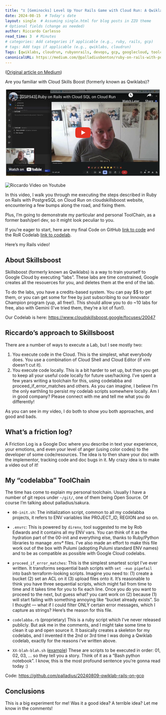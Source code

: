 ```yaml
---
title: "♊ [Geminocks] Level Up Your Rails Game with Cloud Run: A Qwiklabs Deep Dive"
date: 2024-08-15  # Today's date
layout: single  # Assuming single.html for blog posts in ZZO theme
# Optional fields (change as needed)
author: Riccardo Carlesso
read_time: 3  # Minutes
# categories: Add categories if applicable (e.g., ruby, rails, gcp)
# tags: Add tags if applicable (e.g., qwiklabs, cloudrun)
Tags: [qwiklabs, cloudrun, rubyonrails, devops, gcp, googlecloud, toolchain, skillsboost, cloudskillsboost ]
canonicalURL: https://medium.com/@palladiusbonton/ruby-on-rails-with-postgresql-on-cloud-run-bdaaf0b26e0b
---
```


([Original article on Medium](https://medium.com/@palladiusbonton/ruby-on-rails-with-postgresql-on-cloud-run-bdaaf0b26e0b))

Are you familiar with Cloud Skills Boost (formerly known as Qwiklabs)?

![Riccardo Video on Youtube](ricc-qwiklab-video.png)

![Riccardo Video on Youtube](/en/posts/medium/2024-10-19-level-up-rails/ricc-qwiklab-video.png)


In this video, I walk you through me executing the steps described in Ruby on Rails with PostgreSQL on Cloud Run on cloudskillsboost website, encountering a few bumps along the road, and fixing them.

Plus, I’m going to demonstrate my particular and personal ToolChain, as a former bash/perl dev, so it might look peculiar to you.

If you’re eager to start, here are my final Code on GitHub [link to code](https://github.com/palladius/20240809-qwiklab-rails-on-gcp) and the RoR Codelab [link to codelab](https://www.cloudskillsboost.google/focuses/20047).

Here’s my Rails video!

## **About Skillsboost**

Skillsboost (formerly known as Qwiklabs) is a way to train yourself to Google Cloud by executing “labs”. These labs are time constrained, Google creates all the resouerces for you, and deletes them at the end of the lab.

To do the labs, you have a credits-based system. You can pay $$ to get them, or you can get some for free by just subscribing to our Innovator Champion program (yup, all free!). This should allow you to do ~10 labs for free, also with Gemini (I’ve tried them, they’re a lot of fun!).

Our Codelab is here: https://www.cloudskillsboost.google/focuses/20047

## **Riccardo’s approach to Skillsboost**

There are a number of ways to execute a Lab, but I see mostly two:

1. You execute code in the Cloud. This is the simplest, what everybody does. You use a combination of Cloud Shell and Cloud Editor (if vim doesn’t cut it).
2. You execute code locally. This is a bit harder to set up, but then you get to keep all your useful code locally for future use/hacking. I’ve spent a few years writing a toolchain for this, using codelabba and proceed_if_error_matches and others. As you can imagine, I believe I’m the only earthling to persist my codelab scripts somewhere locally. Am I in good company? Please connect with me and tell me what you do differently!

As you can see in my video, I do both to show you both approaches, and good and bads.

## **What’s a friction log?**

A Friction Log is a Google Doc where you describe in text your experience, your emotions, and even your level of anger (using color codes) to the developer of some code/resources. The idea is to then share your doc with the implementor, tracking code and doc bugs in it. My crazy idea is to make a video out of it!

## **My “codelabba” ToolChain**

The time has come to explain my personal toolchain. Usually I have a number of git repos under `~/git/`, one of them being Open Source. Of course I’m talking about palladius/sakura.

* `00-init.sh`: The initialization script, common to all my codelabba projects, it refers to ENV variables like PROJECT_ID, REGION and so on.

* `.envrc`: This is powered by `direnv`, tool suggested to me by Rob Edwards and it contains all my ENV vars. You can think of it as the hydration part of the 00-init and everything else, thanks to Ruby/Python libraries to manage .env* files. I’ve also made an effort to make this file work out of the box with Pulumi (adopting Pulumi standard ENV names) and to be as compatible as possible with Google Cloud codelabs.

* `proceed_if_error_matches`: This is the simplest smartest script I’ve ever written. It transforms sequential bash scripts with `set -euo pipefail` into bash terraform-looking scripts. Imagine you need to: (1) create a bucket (2) set an ACL on it (3) upload files onto it. It’s reasonable to think you have three sequential scripts, which might fail from time to time and it takes time for you to fix each line. Once you do you want to proceed to the next, but guess what? you cant work on (2) because (1) will start failing with something annoying like “bucket already exists”. So I thought — what if I could filter ONLY certain error messages, which I capture as strings? Here’s the reason for this file.

* `codelabba.rb` (proprietary) This is a ruby script which I’ve never released publicly. But ask me in the comments, and I might take some time to clean it up and open source it. It basically creates a skeleton for my codelabs, and I invented it the 2nd or 3rd time I was doing a Qwiklab codelab, exactly for the reasons i’ve written above.

* `XX-blah-blah.sh` ([example](https://github.com/palladius/20240809-qwiklab-rails-on-gcp)) These are scripts to be executed in order: 01, 02, 03, … so they tell you a story. Think of it as a “Bash python notebook”. I know, this is the most profound sentence you’re gonna read today :)

Code: https://github.com/palladius/20240809-qwiklab-rails-on-gcp

## Conclusions

This is a big experiment for me! Was it a good idea? A terrible idea? Let me know in the comments!


